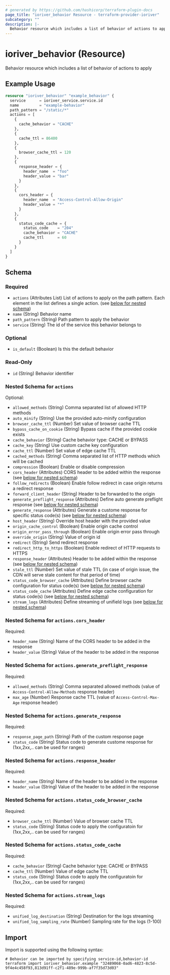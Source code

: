 ```yaml
---
# generated by https://github.com/hashicorp/terraform-plugin-docs
page_title: "ioriver_behavior Resource - terraform-provider-ioriver"
subcategory: ""
description: |-
  Behavior resource which includes a list of behavior of actions to apply
---
```


# ioriver_behavior (Resource)

Behavior resource which includes a list of behavior of actions to apply

## Example Usage

```terraform
resource "ioriver_behavior" "example_behavior" {
  service      = ioriver_service.service.id
  name         = "example-behavior"
  path_pattern = "/static/*"
  actions = [
    {
      cache_behavior = "CACHE"
    },
    {
      cache_ttl = 86400
    },
    {
      browser_cache_ttl = 120
    },
    {
      response_header = {
        header_name  = "foo"
        header_value = "bar"
      }
    },
    {
      cors_header = {
        header_name  = "Access-Control-Allow-Origin"
        header_value = "*"
      }
    },
    {
      status_code_cache = {
        status_code    = "204"
        cache_behavior = "CACHE"
        cache_ttl      = 60
      }
    }
  ]
}
```

<!-- schema generated by tfplugindocs -->
## Schema

### Required

- `actions` (Attributes List) List of actions to apply on the path pattern. Each element in the list defines a single action. (see [below for nested schema](#nestedatt--actions))
- `name` (String) Behavior name
- `path_pattern` (String) Path pattern to apply the behavior
- `service` (String) The id of the service this behavior belongs to

### Optional

- `is_default` (Boolean) Is this the default behavior

### Read-Only

- `id` (String) Behavior identifier

<a id="nestedatt--actions"></a>
### Nested Schema for `actions`

Optional:

- `allowed_methods` (String) Comma separated list of allowed HTTP methods
- `auto_minify` (String) Use the provided auto-minify configuration
- `browser_cache_ttl` (Number) Set value of browser cache TTL
- `bypass_cache_on_cookie` (String) Bypass cache if the provided cookie exists
- `cache_behavior` (String) Cache behavior type: CACHE or BYPASS
- `cache_key` (String) Use custom cache key configuration
- `cache_ttl` (Number) Set value of edge cache TTL
- `cached_methods` (String) Comma separated list of HTTP methods which will be cached
- `compression` (Boolean) Enable or disable compression
- `cors_header` (Attributes) CORS header to be added within the response (see [below for nested schema](#nestedatt--actions--cors_header))
- `follow_redirects` (Boolean) Enable follow redirect in case origin returns a redirect response
- `forward_client_header` (String) Header to be forwarded to the origin
- `generate_preflight_response` (Attributes) Define auto generate preflight response (see [below for nested schema](#nestedatt--actions--generate_preflight_response))
- `generate_response` (Attributes) Generate a custome response for specific status code(s) (see [below for nested schema](#nestedatt--actions--generate_response))
- `host_header` (String) Override host header with the provided value
- `origin_cache_control` (Boolean) Enable origin cache control
- `origin_error_pass_through` (Boolean) Enable origin error pass through
- `override_origin` (String) Value of origin id
- `redirect` (String) Send redirect response
- `redirect_http_to_https` (Boolean) Enable redirect of HTTP requests to HTTPS
- `response_header` (Attributes) Header to be added within the response (see [below for nested schema](#nestedatt--actions--response_header))
- `stale_ttl` (Number) Set value of stale TTL (in case of origin issue, the CDN will serve stale content for that period of time)
- `status_code_browser_cache` (Attributes) Define browser cache configuration for status code(s) (see [below for nested schema](#nestedatt--actions--status_code_browser_cache))
- `status_code_cache` (Attributes) Define edge cache configuration for status code(s) (see [below for nested schema](#nestedatt--actions--status_code_cache))
- `stream_logs` (Attributes) Define streaming of unifield logs (see [below for nested schema](#nestedatt--actions--stream_logs))

<a id="nestedatt--actions--cors_header"></a>
### Nested Schema for `actions.cors_header`

Required:

- `header_name` (String) Name of the CORS header to be added in the response
- `header_value` (String) Value of the header to be added in the response


<a id="nestedatt--actions--generate_preflight_response"></a>
### Nested Schema for `actions.generate_preflight_response`

Required:

- `allowed_methods` (String) Comma separated allowed methods (value of `Access-Control-Allow-Methods` response header)
- `max_age` (Number) Response cache TTL (value of `Access-Control-Max-Age` response header)


<a id="nestedatt--actions--generate_response"></a>
### Nested Schema for `actions.generate_response`

Required:

- `response_page_path` (String) Path of the custom response page
- `status_code` (String) Status code to generate custome response for (1xx,2xx,.. can be used for ranges)


<a id="nestedatt--actions--response_header"></a>
### Nested Schema for `actions.response_header`

Required:

- `header_name` (String) Name of the header to be added in the response
- `header_value` (String) Value of the header to be added in the response


<a id="nestedatt--actions--status_code_browser_cache"></a>
### Nested Schema for `actions.status_code_browser_cache`

Required:

- `browser_cache_ttl` (Number) Value of browser cache TTL
- `status_code` (String) Status code to apply the configuratoin for (1xx,2xx,.. can be used for ranges)


<a id="nestedatt--actions--status_code_cache"></a>
### Nested Schema for `actions.status_code_cache`

Required:

- `cache_behavior` (String) Cache behavior type: CACHE or BYPASS
- `cache_ttl` (Number) Value of edge cache TTL
- `status_code` (String) Status code to apply the configuratoin for (1xx,2xx,.. can be used for ranges)


<a id="nestedatt--actions--stream_logs"></a>
### Nested Schema for `actions.stream_logs`

Required:

- `unified_log_destination` (String) Destination for the logs streaming
- `unified_log_sampling_rate` (Number) Sampling rate for the logs (1-100)

## Import

Import is supported using the following syntax:

```shell
# Behavior can be imported by specifying service-id,behavior-id
terraform import ioriver_behavior.example "32489068-0ad6-4823-8c5d-9f4e4c458f93,813d91ff-c2f1-489e-999b-af7f35d73d03"
```
